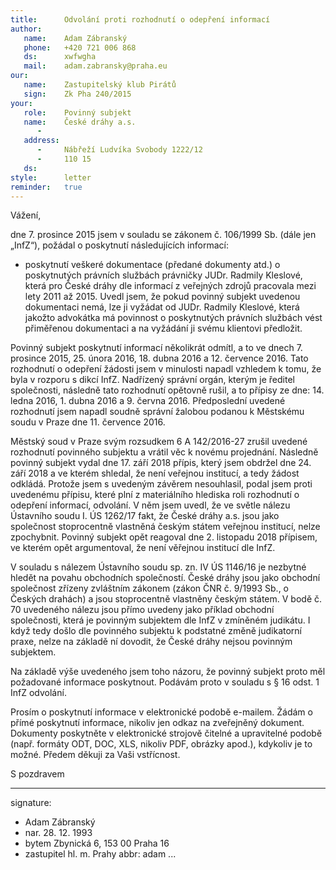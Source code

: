 ```yaml
---
title:      Odvolání proti rozhodnutí o odepření informací
author:
   name:    Adam Zábranský
   phone:   +420 721 006 868
   ds:      xwfwgha
   mail:    adam.zabransky@praha.eu
our:
   name:    Zastupitelský klub Pirátů
   sign:    Zk Pha 240/2015
your:
   role:    Povinný subjekt
   name:    České dráhy a.s.
      -     
   address:
      -     Nábřeží Ludvíka Svobody 1222/12
      -     110 15 
   ds:      
style:      letter
reminder:   true
---
```


Vážení,

dne 7. prosince 2015 jsem v souladu se zákonem č. 106/1999 Sb. (dále jen „InfZ“), požádal o poskytnutí následujících informací:

* poskytnutí veškeré dokumentace (předané dokumenty atd.) o poskytnutých právních službách právničky JUDr. Radmily Kleslové, která pro České dráhy dle informací z veřejných zdrojů pracovala mezi lety 2011 až 2015. Uvedl jsem, že pokud povinný subjekt uvedenou dokumentaci nemá, lze ji vyžádat od JUDr. Radmily Kleslové, která jakožto advokátka má povinnost o poskytnutých právních službách vést přiměřenou dokumentaci a na vyžádání ji svému klientovi předložit. 

Povinný subjekt poskytnutí informací několikrát odmítl, a to ve dnech 7. prosince 2015, 25. února 2016, 18. dubna 2016 a 12. července 2016. Tato rozhodnutí o odepření žádosti jsem v minulosti napadl vzhledem k tomu, že byla v rozporu s dikcí InfZ. Nadřízený správní orgán, kterým je ředitel společnosti, následně tato rozhodnutí opětovně rušil, a to přípisy ze dne: 14. ledna 2016, 1. dubna 2016 a 9. června 2016. Předposlední uvedené rozhodnutí jsem napadl soudně správní žalobou podanou k Městskému soudu v Praze dne 11. července 2016.

Městský soud v Praze svým rozsudkem 6 A 142/2016-27 zrušil uvedené rozhodnutí povinného subjektu a vrátil věc k novému projednání. Následně povinný subjekt vydal dne 17. září 2018 přípis, který jsem obdržel dne 24. září 2018 a ve kterém shledal, že není veřejnou institucí, a tedy žádost odkládá. Protože jsem s uvedeným závěrem nesouhlasil, podal jsem proti uvedenému přípisu, které plní z materiálního hlediska roli rozhodnutí o odepření informací, odvolání. V něm jsem uvedl, že ve světle nálezu Ústavního soudu I. ÚS 1262/17 fakt, že České dráhy a.s. jsou jako společnost stoprocentně vlastněná českým státem veřejnou institucí, nelze zpochybnit. Povinný subjekt opět reagoval dne 2. listopadu 2018 přípisem, ve kterém opět argumentoval, že není věřejnou institucí dle InfZ.

V souladu s nálezem Ústavního soudu sp. zn. IV ÚS 1146/16 je nezbytné hledět na povahu obchodních společností. České dráhy jsou jako obchodní společnost zřízeny zvláštním zákonem (zákon ČNR č. 9/1993 Sb., o Českých drahách) a jsou stoprocentně vlastněny českým státem. V bodě č. 70 uvedeného nálezu jsou přímo uvedeny jako příklad obchodní společnosti, která je povinným subjektem dle InfZ v zmíněném judikátu. I když tedy došlo dle povinného subjektu k podstatné změně judikatorní praxe, nelze na základě ní dovodit, že České dráhy nejsou povinným subjektem.

Na základě výše uvedeného jsem toho názoru, že povinný subjekt proto měl požadované informace poskytnout. Podávám proto v souladu s § 16 odst. 1 InfZ odvolání.

Prosím o poskytnutí informace v elektronické podobě e-mailem. Žádám o přímé poskytnutí informace, nikoliv jen odkaz na zveřejněný dokument. Dokumenty poskytněte v elektronické strojově čitelné a upravitelné podobě (např. formáty ODT, DOC, XLS, nikoliv PDF, obrázky apod.), kdykoliv je to možné. Předem děkuji za Vaši vstřícnost. 

S pozdravem

---
signature: 
  - Adam Zábranský
  - nar. 28. 12. 1993
  - bytem Zbynická 6, 153 00 Praha 16
  - zastupitel hl. m. Prahy
abbr:       adam
...
